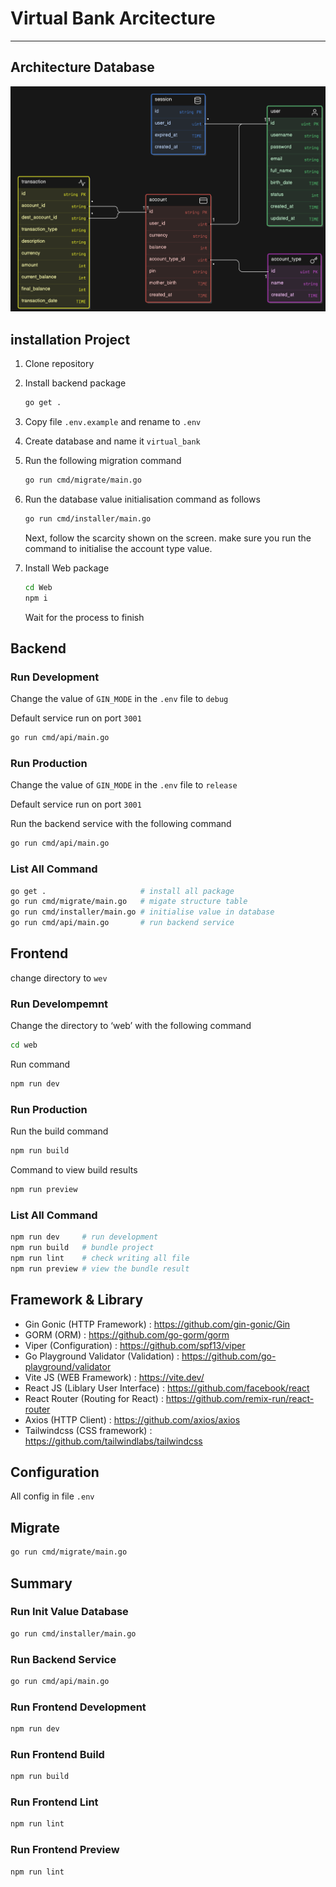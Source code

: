 # Virtual Bank Arcitecture

---

## Architecture Database

![database arsitecture](db-diagram.png)

## installation Project

1. Clone repository

2. Install backend package

   ```bash
   go get .
   ```

3. Copy file `.env.example` and rename to `.env`

4. Create database and name it `virtual_bank`

5. Run the following migration command

   ```bash
   go run cmd/migrate/main.go
   ```

6. Run the database value initialisation command as follows

   ```bash
   go run cmd/installer/main.go
   ```

   Next, follow the scarcity shown on the screen. make sure you run the command to initialise the account type value.

7. Install Web package

   ```bash
   cd Web
   npm i
   ```

   Wait for the process to finish

## Backend

### Run Development

Change the value of `GIN_MODE` in the `.env` file to `debug`

Default service run on port `3001`

```bash
go run cmd/api/main.go
```

### Run Production

Change the value of `GIN_MODE` in the `.env` file to `release`

Default service run on port `3001`

Run the backend service with the following command

```bash
go run cmd/api/main.go
```

### List All Command

```bash
go get .                     # install all package
go run cmd/migrate/main.go   # migate structure table
go run cmd/installer/main.go # initialise value in database
go run cmd/api/main.go       # run backend service
```

## Frontend

change directory to `wev`

### Run Develompemnt

Change the directory to ‘web’ with the following command

```bash
cd web
```

Run command

```bash
npm run dev
```

### Run Production

Run the build command

```bash
npm run build
```

Command to view build results

```bash
npm run preview
```

### List All Command

```bash
npm run dev     # run development
npm run build   # bundle project
npm run lint    # check writing all file
npm run preview # view the bundle result
```

## Framework & Library

- Gin Gonic (HTTP Framework) : https://github.com/gin-gonic/Gin
- GORM (ORM) : https://github.com/go-gorm/gorm
- Viper (Configuration) : https://github.com/spf13/viper
- Go Playground Validator (Validation) : https://github.com/go-playground/validator
- Vite JS (WEB Framework) : https://vite.dev/
- React JS (Liblary User Interface) : https://github.com/facebook/react
- React Router (Routing for React) : https://github.com/remix-run/react-router
- Axios (HTTP Client) : https://github.com/axios/axios
- Tailwindcss (CSS framework) : https://github.com/tailwindlabs/tailwindcss

## Configuration

All config in file `.env`

## Migrate

```bash
go run cmd/migrate/main.go
```

## Summary

### Run Init Value Database

```bash
go run cmd/installer/main.go
```

### Run Backend Service

```bash
go run cmd/api/main.go
```

### Run Frontend Development

```bash
npm run dev
```

### Run Frontend Build

```bash
npm run build
```

### Run Frontend Lint

```bash
npm run lint
```

### Run Frontend Preview

```bash
npm run lint
```
